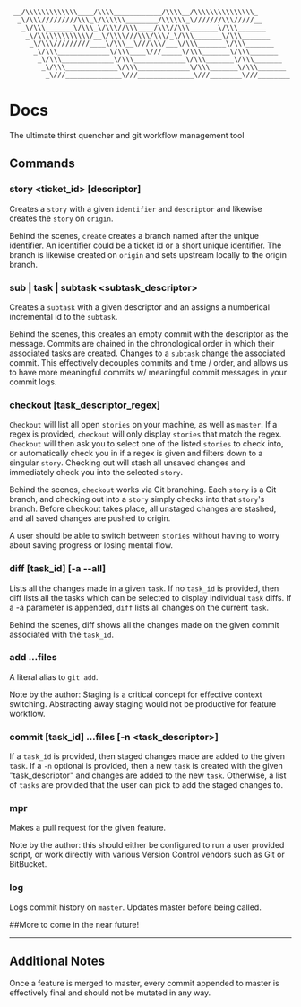      __/\\\\\\\\\\\\\____/\\\\____________/\\\\__/\\\\\\\\\\\\\\\_
      _\/\\\/////////\\\_\/\\\\\\________/\\\\\\_\///////\\\/////__
       _\/\\\_______\/\\\_\/\\\//\\\____/\\\//\\\_______\/\\\_______
        _\/\\\\\\\\\\\\\/__\/\\\\///\\\/\\\/_\/\\\_______\/\\\_______
         _\/\\\/////////____\/\\\__\///\\\/___\/\\\_______\/\\\_______
          _\/\\\_____________\/\\\____\///_____\/\\\_______\/\\\_______
           _\/\\\_____________\/\\\_____________\/\\\_______\/\\\_______
            _\/\\\_____________\/\\\_____________\/\\\_______\/\\\_______
             _\///______________\///______________\///________\///________

# Docs
 The ultimate thirst quencher and git workflow management tool

## Commands

### story <ticket_id> [descriptor]

Creates a `story` with a given `identifier` and `descriptor` and likewise creates the `story` on `origin`.

Behind the scenes, `create` creates a branch named after the unique identifier. An identifier could be a ticket id or a short unique identifier. The branch is likewise created on `origin` and sets upstream locally to the origin branch.

### sub | task | subtask <subtask_descriptor>

Creates a `subtask` with a given descriptor and an assigns a numberical incremental id to the `subtask`.

Behind the scenes, this creates an empty commit with the descriptor as the message. Commits are chained in the chronological order in which their associated tasks are created. Changes to a `subtask` change the associated commit. This effectively decouples commits and time / order, and allows us to have more meaningful commits w/ meaningful commit messages in your commit logs.

### checkout [task_descriptor_regex]

`Checkout` will list all open `stories` on your machine, as well as `master`. If a regex is provided, `checkout` will only display `stories` that match the regex. `Checkout` will then ask you to select one of the listed `stories` to check into, or automatically check you in if a regex is given and filters down to a singular `story`. Checking out will stash all unsaved changes and immediately check you into the selected `story`.

Behind the scenes, `checkout` works via Git branching. Each `story` is a Git branch, and checking out into a `story` simply checks into that `story`'s branch. Before checkout takes place, all unstaged changes are stashed, and all saved changes are pushed to origin.

A user should be able to switch between `stories` without having to worry about saving progress or losing mental flow.

### diff [task_id] [-a --all]

Lists all the changes made in a given `task`. If no `task_id` is provided, then diff lists all the tasks which can be selected to display individual `task` diffs. If a -a parameter is appended, `diff` lists all changes on the current `task`.

Behind the scenes, diff shows all the changes made on the given commit associated with the `task_id`.

### add ...files

A literal alias to `git add`.

Note by the author: Staging is a critical concept for effective context switching. Abstracting away staging would not be productive for feature workflow.

### commit [task_id] ...files [-n <task_descriptor>]

If a `task_id` is provided, then staged changes made are added to the given `task`. If a `-n` optional is provided, then a new `task` is created with the given "task_descriptor" and changes are added to the new `task`. Otherwise, a list of `tasks` are provided that the user can pick to add the staged changes to.

### mpr

Makes a pull request for the given feature.

Note by the author: this should either be configured to run a user provided script, or work directly with various Version Control vendors such as Git or BitBucket.

### log

Logs commit history on `master`. Updates master before being called.

##More to come in the near future!

___

## Additional Notes

Once a feature is merged to master, every commit appended to master is effectively final and should not be mutated in any way.